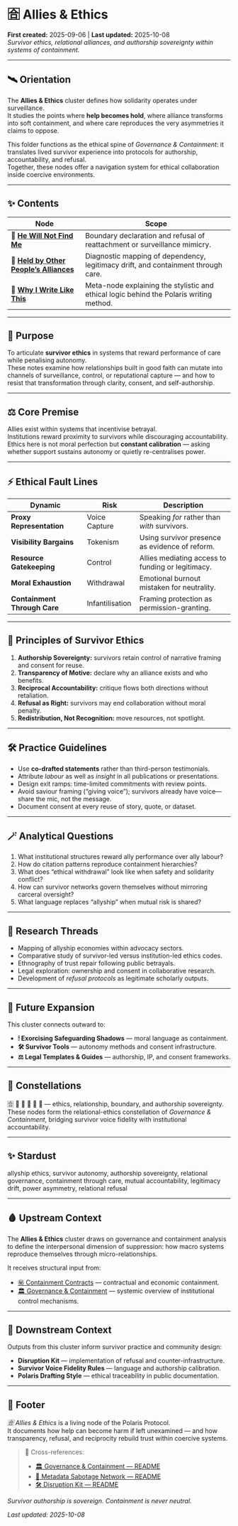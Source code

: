 # 🈴 Allies & Ethics  
**First created:** 2025-09-06  |  **Last updated:** 2025-10-08  
*Survivor ethics, relational alliances, and authorship sovereignty within systems of containment.*

---

## 🛰 Orientation  

The **Allies & Ethics** cluster defines how solidarity operates under surveillance.  
It studies the points where **help becomes hold**, where alliance transforms into soft containment, and where care reproduces the very asymmetries it claims to oppose.  

This folder functions as the ethical spine of *Governance & Containment*: it translates lived survivor experience into protocols for authorship, accountability, and refusal.  
Together, these nodes offer a navigation system for ethical collaboration inside coercive environments.  

---

## ✨ Contents  

| Node | Scope |
|------|--------|
| 🚫 [**He Will Not Find Me**](./🚫_he_will_not_find_me.md) | Boundary declaration and refusal of reattachment or surveillance mimicry. |
| 🤝 [**Held by Other People’s Alliances**](./🤝_held_by_other_peoples_alliances.md) | Diagnostic mapping of dependency, legitimacy drift, and containment through care. |
| 🧠 [**Why I Write Like This**](./🧠_why_i_write_like_this.md) | Meta-node explaining the stylistic and ethical logic behind the Polaris writing method. |

---

## 🚀 Purpose  

To articulate **survivor ethics** in systems that reward performance of care while penalising autonomy.  
These notes examine how relationships built in good faith can mutate into channels of surveillance, control, or reputational capture — and how to resist that transformation through clarity, consent, and self-authorship.  

---

## ⚖️ Core Premise  

Allies exist within systems that incentivise betrayal.  
Institutions reward proximity to survivors while discouraging accountability.  
Ethics here is not moral perfection but **constant calibration** — asking whether support sustains autonomy or quietly re-centralises power.  

---

## ⚡ Ethical Fault Lines  

| Dynamic | Risk | Description |
|----------|------|-------------|
| **Proxy Representation** | Voice Capture | Speaking *for* rather than *with* survivors. |
| **Visibility Bargains** | Tokenism | Using survivor presence as evidence of reform. |
| **Resource Gatekeeping** | Control | Allies mediating access to funding or legitimacy. |
| **Moral Exhaustion** | Withdrawal | Emotional burnout mistaken for neutrality. |
| **Containment Through Care** | Infantilisation | Framing protection as permission-granting. |

---

## 📜 Principles of Survivor Ethics  

1. **Authorship Sovereignty:** survivors retain control of narrative framing and consent for reuse.  
2. **Transparency of Motive:** declare why an alliance exists and who benefits.  
3. **Reciprocal Accountability:** critique flows both directions without retaliation.  
4. **Refusal as Right:** survivors may end collaboration without moral penalty.  
5. **Redistribution, Not Recognition:** move resources, not spotlight.  

---

## 🛠️ Practice Guidelines  

- Use **co-drafted statements** rather than third-person testimonials.  
- Attribute *labour* as well as *insight* in all publications or presentations.  
- Design exit ramps: time-limited commitments with review points.  
- Avoid saviour framing (“giving voice”); survivors already have voice—share the mic, not the message.  
- Document consent at every reuse of story, quote, or dataset.  

---

## 🪄 Analytical Questions  

1. What institutional structures reward ally performance over ally labour?  
2. How do citation patterns reproduce containment hierarchies?  
3. What does “ethical withdrawal” look like when safety and solidarity conflict?  
4. How can survivor networks govern themselves without mirroring carceral oversight?  
5. What language replaces “allyship” when mutual risk is shared?  

---

## 🧪 Research Threads  

- Mapping of allyship economies within advocacy sectors.  
- Comparative study of survivor-led versus institution-led ethics codes.  
- Ethnography of trust repair following public betrayals.  
- Legal exploration: ownership and consent in collaborative research.  
- Development of *refusal protocols* as legitimate scholarly outputs.  

---

## 🌱 Future Expansion  

This cluster connects outward to:  
- **🕯 Exorcising Safeguarding Shadows** — moral language as containment.  
- **🛠️ Survivor Tools** — autonomy methods and consent infrastructure.  
- **⚖️ Legal Templates & Guides** — authorship, IP, and consent frameworks.  

---

## 🌌 Constellations  

🈴 🤝 🚫 🧠 🔮 🧿 — ethics, relationship, boundary, and authorship sovereignty.  
These nodes form the relational-ethics constellation of *Governance & Containment*, bridging survivor voice fidelity with institutional accountability.  

---

## ✨ Stardust  

allyship ethics, survivor autonomy, authorship sovereignty, relational governance, containment through care, mutual accountability, legitimacy drift, power asymmetry, relational refusal  

---

## 🩸 Upstream Context  

The **Allies & Ethics** cluster draws on governance and containment analysis to define the interpersonal dimension of suppression: how macro systems reproduce themselves through micro-relationships.  

It receives structural input from:  
- [㊙ Containment Contracts](../㊙_Containment_Contracts/README.md) — contractual and economic containment.  
- [🏛 Governance & Containment](../README.md) — systemic overview of institutional control mechanisms.  

---

## 🧭 Downstream Context  

Outputs from this cluster inform survivor practice and community design:  
- **Disruption Kit** — implementation of refusal and counter-infrastructure.  
- **Survivor Voice Fidelity Rules** — language and authorship calibration.  
- **Polaris Drafting Style** — ethical traceability in public documentation.  

---

## 🏮 Footer  

*🈴 Allies & Ethics* is a living node of the Polaris Protocol.  
It documents how help can become harm if left unexamined — and how transparency, refusal, and reciprocity rebuild trust within coercive systems.  

> 📡 Cross-references:
> 
> - [🏛 Governance & Containment — README](../README.md)  
> - [🧠 Metadata Sabotage Network — README](../../README.md)  
> - [🛠️ Disruption Kit — README](../../../Disruption_Kit/README.md)  

*Survivor authorship is sovereign. Containment is never neutral.*  

_Last updated: 2025-10-08_
